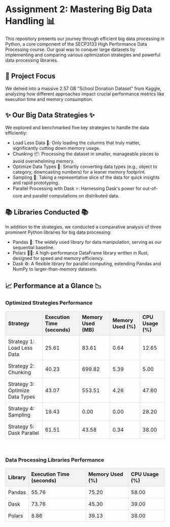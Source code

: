 # Assignment 2: Mastering Big Data Handling 📊<br>
This repository presents our journey through efficient big data processing in Python, a core component of the SECP3133 High Performance Data Processing course. Our goal was to conquer large datasets by implementing and comparing various optimization strategies and powerful data processing libraries.

## 🎯 Project Focus
We delved into a massive 2.57 GB "School Donation Dataset" from Kaggle, analyzing how different approaches impact crucial performance metrics like execution time and memory consumption.

## ✨ Our Big Data Strategies ✨
We explored and benchmarked five key strategies to handle the data efficiently:
- Load Less Data 🤏: Only loading the columns that truly matter, significantly cutting down memory usage.
- Chunking 📦: Processing the dataset in smaller, manageable pieces to avoid overwhelming memory.
- Optimize Data Types 🧠: Smartly converting data types (e.g., object to category, downcasting numbers) for a leaner memory footprint.
- Sampling 🎲: Taking a representative slice of the data for quick insights and rapid prototyping.
- Parallel Processing with Dask ⚡: Harnessing Dask's power for out-of-core and parallel computations on distributed data.

## 📚 Libraries Conducted 📚
In addition to the strategies, we conducted a comparative analysis of three prominent Python libraries for big data processing:
- Pandas 🐼: The widely used library for data manipulation, serving as our sequential baseline.
- Polars 🐻‍❄️: A high-performance DataFrame library written in Rust, designed for speed and memory efficiency.
- Dask ⚙️: A flexible library for parallel computing, extending Pandas and NumPy to larger-than-memory datasets.

## 📈 Performance at a Glance 📉
<h3>Optimized Strategies Performance</h3>
<table style="width:100%; border-collapse: collapse;">
    <thead>
        <tr style="background-color:#f2f2f2;">
            <th style="border: 1px solid #ddd; padding: 8px; text-align: left;">Strategy</th>
            <th style="border: 1px solid #ddd; padding: 8px; text-align: left;">Execution Time (seconds)</th>
            <th style="border: 1px solid #ddd; padding: 8px; text-align: left;">Memory Used (MB)</th>
            <th style="border: 1px solid #ddd; padding: 8px; text-align: left;">Memory Used (%)</th>
            <th style="border: 1px solid #ddd; padding: 8px; text-align: left;">CPU Usage (%)</th>
        </tr>
    </thead>
    <tbody>
        <tr>
            <td style="border: 1px solid #ddd; padding: 8px;">Strategy 1: Load Less Data</td>
            <td style="border: 1px solid #ddd; padding: 8px;">25.61</td>
            <td style="border: 1px solid #ddd; padding: 8px;">83.61</td>
            <td style="border: 1px solid #ddd; padding: 8px;">0.64</td>
            <td style="border: 1px solid #ddd; padding: 8px;">12.65</td>
        </tr>
        <tr>
            <td style="border: 1px solid #ddd; padding: 8px;">Strategy 2: Chunking</td>
            <td style="border: 1px solid #ddd; padding: 8px;">40.23</td>
            <td style="border: 1px solid #ddd; padding: 8px;">699.82</td>
            <td style="border: 1px solid #ddd; padding: 8px;">5.39</td>
            <td style="border: 1px solid #ddd; padding: 8px;">5.00</td>
        </tr>
        <tr>
            <td style="border: 1px solid #ddd; padding: 8px;">Strategy 3: Optimize Data Types</td>
            <td style="border: 1px solid #ddd; padding: 8px;">43.07</td>
            <td style="border: 1px solid #ddd; padding: 8px;">553.51</td>
            <td style="border: 1px solid #ddd; padding: 8px;">4.26</td>
            <td style="border: 1px solid #ddd; padding: 8px;">47.60</td>
        </tr>
        <tr>
            <td style="border: 1px solid #ddd; padding: 8px;">Strategy 4: Sampling</td>
            <td style="border: 1px solid #ddd; padding: 8px;">19.43</td>
            <td style="border: 1px solid #ddd; padding: 8px;">0.00</td>
            <td style="border: 1px solid #ddd; padding: 8px;">0.00</td>
            <td style="border: 1px solid #ddd; padding: 8px;">28.20</td>
        </tr>
        <tr>
            <td style="border: 1px solid #ddd; padding: 8px;">Strategy 5: Dask Parallel</td>
            <td style="border: 1px solid #ddd; padding: 8px;">61.51</td>
            <td style="border: 1px solid #ddd; padding: 8px;">43.58</td>
            <td style="border: 1px solid #ddd; padding: 8px;">0.34</td>
            <td style="border: 1px solid #ddd; padding: 8px;">38.00</td>
        </tr>
    </tbody>
</table>

<br>

<h3>Data Processing Libraries Performance</h3>
<table style="width:100%; border-collapse: collapse;">
    <thead>
        <tr style="background-color:#f2f2f2;">
            <th style="border: 1px solid #ddd; padding: 8px; text-align: left;">Library</th>
            <th style="border: 1px solid #ddd; padding: 8px; text-align: left;">Execution Time (seconds)</th>
            <th style="border: 1px solid #ddd; padding: 8px; text-align: left;">Memory Used (%)</th>
            <th style="border: 1px solid #ddd; padding: 8px; text-align: left;">CPU Usage (%)</th>
        </tr>
    </thead>
    <tbody>
        <tr>
            <td style="border: 1px solid #ddd; padding: 8px;">Pandas</td>
            <td style="border: 1px solid #ddd; padding: 8px;">55.76</td>
            <td style="border: 1px solid #ddd; padding: 8px;">75.20</td>
            <td style="border: 1px solid #ddd; padding: 8px;">58.00</td>
        </tr>
        <tr>
            <td style="border: 1px solid #ddd; padding: 8px;">Dask</td>
            <td style="border: 1px solid #ddd; padding: 8px;">73.76</td>
            <td style="border: 1px solid #ddd; padding: 8px;">45.30</td>
            <td style="border: 1px solid #ddd; padding: 8px;">39.00</td>
        </tr>
        <tr>
            <td style="border: 1px solid #ddd; padding: 8px;">Polars</td>
            <td style="border: 1px solid #ddd; padding: 8px;">8.86</td>
            <td style="border: 1px solid #ddd; padding: 8px;">39.13</td>
            <td style="border: 1px solid #ddd; padding: 8px;">38.00</td>
        </tr>
    </tbody>
</table>
